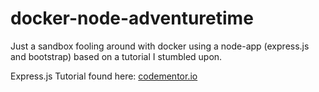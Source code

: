 # docker-node-adventuretime
Just a sandbox fooling around with docker using a node-app (express.js and bootstrap) based on a tutorial I stumbled upon.

Express.js Tutorial found here: [codementor.io](https://www.codementor.io/codeforgeek/tutorials/build-website-from-scratch-using-expressjs-and-bootstrap-du107sby7)


